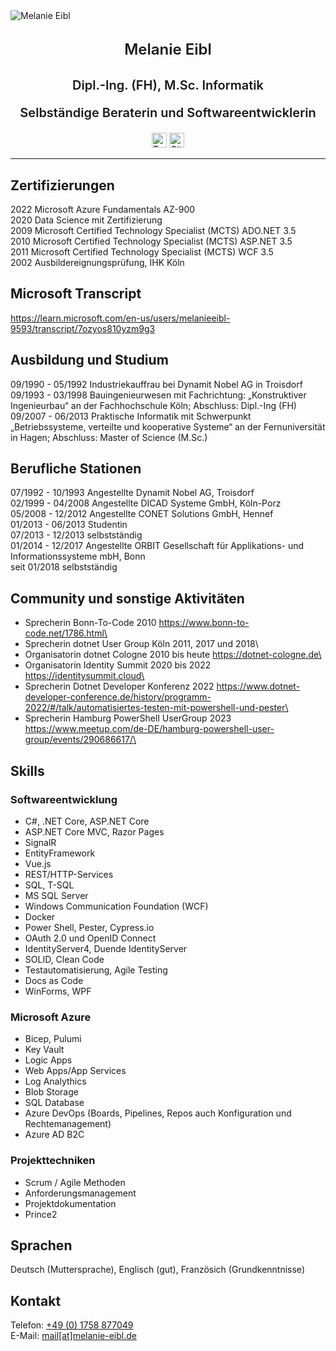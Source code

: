 <div id="container">
    <img src="/images/_Q1A2953_square.jpg" alt="Melanie Eibl" class="img-mee">
</div>

<p style="text-align: center; font-weight: 600; font-size: 24px; line-height: 1.8;">Melanie Eibl</p>
<p style="text-align: center; font-weight: 600; font-size: 20px; ">Dipl.-Ing. (FH), M.Sc. Informatik</p>
<p style="text-align: center; font-weight: 600; font-size: 20px; ">Selbständige Beraterin und Softwareentwicklerin</p>

<div style=" margin: auto; width: 50%; width: fit-content;">
  <a id="linkedin" target="_blank" href="https://www.linkedin.com/in/melanieeibl" aria-label="LinkedIn" rel="noreferrer"><img src="/images/social/linkedin.svg" alt="Twitter" width="24" height="24"></a>
  <a id="twitter" target="_blank" href="https://twitter.com/melanieeibl" aria-label="Twitter" rel="noreferrer"><img src="/images/social/twitter.svg" alt="GitHub" width="24" height="24"></a>
</div>

<hr class="hr-mee"/>

## Zertifizierungen

2022 Microsoft Azure Fundamentals AZ-900\
2020 Data Science mit Zertifizierung\
2009 Microsoft Certified Technology Specialist (MCTS) ADO.NET 3.5\
2010 Microsoft Certified Technology Specialist (MCTS) ASP.NET 3.5\
2011 Microsoft Certified Technology Specialist (MCTS) WCF 3.5\
2002 Ausbildereignungsprüfung, IHK Köln

## Microsoft Transcript

https://learn.microsoft.com/en-us/users/melanieeibl-9593/transcript/7ozyos810yzm9g3

## Ausbildung und Studium

09/1990 - 05/1992 Industriekauffrau bei Dynamit Nobel AG in Troisdorf
09/1993 - 03/1998	Bauingenieurwesen mit Fachrichtung: „Konstruktiver Ingenieurbau“ an der Fachhochschule Köln; Abschluss: Dipl.-Ing (FH)\
09/2007 - 06/2013	Praktische Informatik mit Schwerpunkt „Betriebssysteme, verteilte und kooperative Systeme“ an der Fernuniversität in Hagen; Abschluss: Master of Science (M.Sc.)

## Berufliche Stationen

07/1992 - 10/1993 Angestellte Dynamit Nobel AG, Troisdorf\
02/1999 - 04/2008 Angestellte DICAD Systeme GmbH, Köln-Porz\
05/2008 - 12/2012 Angestellte CONET Solutions GmbH, Hennef\
01/2013 - 06/2013 Studentin\
07/2013 - 12/2013 selbstständig\
01/2014 - 12/2017 Angestellte ORBIT Gesellschaft für Applikations- und Informationssysteme mbH, Bonn\
seit 01/2018 selbstständig

## Community und sonstige Aktivitäten

* Sprecherin Bonn-To-Code 2010 https://www.bonn-to-code.net/1786.html\
* Sprecherin dotnet User Group Köln 2011, 2017 und 2018\
* Organisatorin dotnet Cologne 2010 bis heute https://dotnet-cologne.de\
* Organisatorin Identity Summit 2020 bis 2022 https://identitysummit.cloud\
* Sprecherin Dotnet Developer Konferenz 2022 https://www.dotnet-developer-conference.de/history/programm-2022/#/talk/automatisiertes-testen-mit-powershell-und-pester\
* Sprecherin Hamburg PowerShell UserGroup 2023 https://www.meetup.com/de-DE/hamburg-powershell-user-group/events/290686617/\

## Skills

### Softwareentwicklung

* C#, .NET Core, ASP.NET Core
* ASP.NET Core MVC, Razor Pages
* SignalR
* EntityFramework
* Vue.js
* REST/HTTP-Services
* SQL, T-SQL
* MS SQL Server
* Windows Communication Foundation (WCF)
* Docker
* Power Shell, Pester, Cypress.io
* OAuth 2.0 und OpenID Connect
* IdentityServer4, Duende IdentityServer
* SOLID, Clean Code
* Testautomatisierung, Agile Testing
* Docs as Code
* WinForms, WPF

### Microsoft Azure

* Bicep, Pulumi
* Key Vault
* Logic Apps
* Web Apps/App Services
* Log Analythics
* Blob Storage
* SQL Database
* Azure DevOps (Boards, Pipelines, Repos auch Konfiguration und Rechtemanagement)
* Azure AD B2C

### Projekttechniken

* Scrum / Agile Methoden
* Anforderungsmanagement
* Projektdokumentation
* Prince2

## Sprachen

Deutsch (Muttersprache), Englisch (gut), Französich (Grundkenntnisse)

## Kontakt

Telefon: <a href="tel:+491758877049">+49 (0) 1758 877049</a>\
E-Mail: <a href="mailto:mail@melanie-eibl.de">mail[at]melanie-eibl.de</a>
